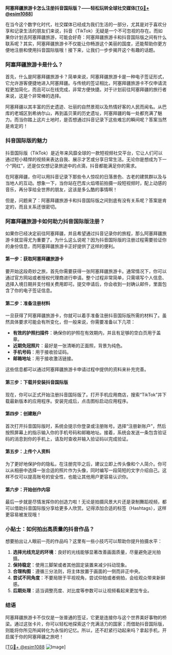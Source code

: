 **阿塞拜疆旅游卡怎么注册抖音国际版？——轻松玩转全球社交媒体[[TG💪+ @esim1088](https://t.me/s/esim1088)]**

在当今这个数字化时代，社交媒体已经成为我们生活的一部分，尤其是对于喜欢分享和记录生活的朋友们来说，抖音（TikTok）无疑是一个不可忽视的存在。而如果你计划去阿塞拜疆旅游，可能会好奇：阿塞拜疆旅游卡和抖音国际版之间有什么联系呢？其实，阿塞拜疆旅游卡不仅能让你畅游这个美丽的国度，还能帮助你更方便地注册和使用抖音国际版哦！接下来，让我们一步步揭开这个有趣的话题。

### 阿塞拜疆旅游卡是什么？

首先，什么是阿塞拜疆旅游卡？简单来说，阿塞拜疆旅游卡是一种电子签证形式，它允许游客便捷地进入阿塞拜疆。与传统的签证相比，阿塞拜疆旅游卡不仅申请流程更加简化，而且可以在线完成，非常方便快捷。对于计划前往阿塞拜疆的旅行者来说，这是个非常棒的选择。

阿塞拜疆以其丰富的历史遗迹、壮丽的自然景观以及热情好客的人民而闻名。从巴库的老城区到希纳尔山，再到盖贝莱的历史遗址，阿塞拜疆的每一处都充满了魅力。而当你踏上这片土地时，是否想通过抖音记录下这些难忘的瞬间呢？答案当然是肯定的！

### 抖音国际版的魅力

抖音国际版（TikTok）是近年来风靡全球的一款短视频社交平台，它让人们可以通过短小精悍的视频来表达自我、展示才艺或分享日常生活。无论你是想成为下一个“网红”，还是仅仅想记录旅途中的点滴，抖音都能满足你的需求。

在阿塞拜疆，你可以用抖音记录下那些令人惊叹的日落景色、古老的建筑群以及与当地人的互动。想象一下，当你站在巴库火焰塔前拍摄一段短视频时，配上动感的音乐，再分享给全世界的朋友，这该是多么酷的事情啊！

但是，问题来了：阿塞拜疆旅游卡和抖音国际版之间到底有没有关系呢？答案是肯定的，而且关系还很密切。

### 阿塞拜疆旅游卡如何助力抖音国际版注册？

如果你已经决定前往阿塞拜疆，并且希望通过抖音记录你的旅程，那么阿塞拜疆旅游卡就显得尤为重要了。为什么这么说呢？因为抖音国际版的注册过程需要验证你的身份信息，而阿塞拜疆旅游卡正好提供了这样的便利。

#### 第一步：获取阿塞拜疆旅游卡

要开始这段奇妙之旅，首先你需要获得一张阿塞拜疆旅游卡。通常情况下，你可以通过官方网站或者授权代理商进行申请。整个过程非常简单，只需填写个人信息、选择入境日期并支付相关费用即可。提交申请后，你会收到一封确认邮件，里面包含了你的电子签证信息。

#### 第二步：准备注册材料

一旦获得了阿塞拜疆旅游卡，你就可以着手准备注册抖音国际版所需的材料了。虽然具体要求可能会有所变化，但一般来说，你需要准备以下几项：

- **有效的护照扫描件**：确保你的护照在有效期内，并且有足够的空白页用于盖章。
- **近期免冠照片**：最好是一张清晰的正面照，背景为纯色。
- **手机号码**：用于接收验证码。
- **邮箱地址**：用于接收激活链接。

这些信息都可以通过阿塞拜疆旅游卡申请过程中提供的资料来补充完善。

#### 第三步：下载并安装抖音国际版

现在，你可以正式开始注册抖音国际版了。打开手机应用商店，搜索“TikTok”并下载最新版本的应用程序。安装完成后，点击图标启动应用程序。

#### 第四步：创建账户

首次打开抖音国际版时，系统会提示你登录或注册账号。选择“注册新账户”，然后按照屏幕上的指示输入你的手机号码和邮箱地址。接着，系统会发送一条包含验证码的消息到你的手机上，请及时查收并输入验证码以完成验证。

#### 第五步：上传个人资料

为了更好地保护你的隐私，在注册完毕之后，建议立即上传头像和个人简介。你可以从相册中选择一张合适的照片作为头像，同时编写一段简短的文字介绍自己。这样不仅可以提高账号的安全性，也能让其他用户更容易认识你。

#### 第六步：开始创作内容

最后一步就是尽情发挥你的创造力啦！无论是拍摄风景大片还是录制舞蹈视频，都可以借助抖音国际版分享给更多人欣赏。记得添加合适的标签（Hashtags），这样更容易被发现哦！

### 小贴士：如何拍出高质量的抖音作品？

想要拍出让人眼前一亮的作品吗？这里有一些小技巧可以帮助你提升拍摄水平：

1. **选择光线充足的环境**：良好的光线能够显著改善画面质量，尽量避免逆光拍摄。
2. **保持稳定**：使用三脚架或者其他固定装置来减少抖动现象。
3. **合理构图**：遵循三分法则，将主体放置于画面的一侧而非正中央。
4. **尝试不同角度**：不要局限于平视视角，尝试仰拍或者俯拍，会给观众带来新鲜感。
5. **后期处理**：适当调整亮度、对比度等参数可以让视频看起来更加专业。

### 结语

阿塞拜疆旅游卡不仅仅是一张普通的签证，它更是连接你与这个世界美好事物的桥梁。通过这张卡片，你可以轻松地探索这个充满活力的国家；而借助抖音国际版，则能将你所见所闻转化为永恒的记忆。所以，还不赶紧行动起来吗？拿起手机，开启属于你的阿塞拜疆之旅吧！

[[TG💪+ @esim1088](https://t.me/s/esim1088) ![Image](https://i.postimg.cc/4NQfJmqS/Snipaste-2025-05-13-00-14-12.png)]